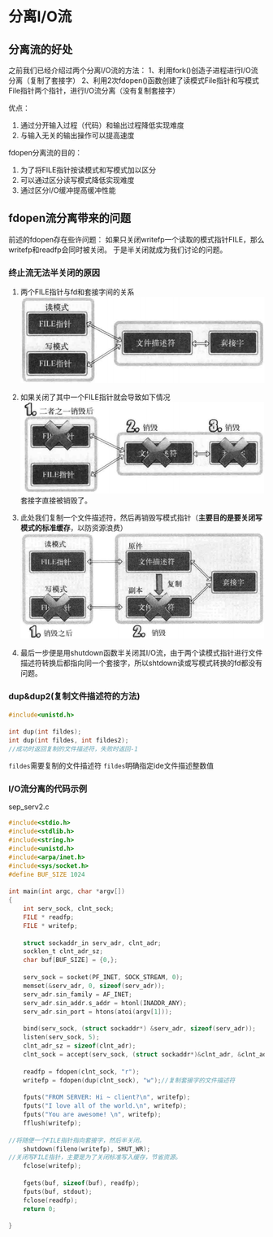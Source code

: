 # 分离I/O流
## 分离流的好处
之前我们已经介绍过两个分离I/O流的方法：
1、利用fork()创造子进程进行I/O流分离（复制了套接字）
2、利用2次fdopen()函数创建了读模式File指针和写模式File指针两个指针，进行I/O流分离（没有复制套接字）

优点：
1. 通过分开输入过程（代码）和输出过程降低实现难度
2. 与输入无关的输出操作可以提高速度

fdopen分离流的目的：
1. 为了将FILE指针按读模式和写模式加以区分
2. 可以通过区分读写模式降低实现难度
3. 通过区分I/O缓冲提高缓冲性能

## fdopen流分离带来的问题

前述的fdopen存在些许问题：
如果只关闭writefp一个读取的模式指针FILE，那么writefp和readfp会同时被关闭。
于是半关闭就成为我们讨论的问题。

### 终止流无法半关闭的原因
1. 两个FILE指针与fd和套接字间的关系
![pic/11.png](pic/11.png)

2. 如果关闭了其中一个FILE指针就会导致如下情况
![pic/12.png](pic/12.png)
套接字直接被销毁了。

3. 此处我们复制一个文件描述符，然后再销毁写模式指针（**主要目的是要关闭写模式的标准缓存**，以防资源浪费）
![pic/13.png](pic/13.png)

4. 最后一步便是用shutdown函数半关闭其I/O流，由于两个读模式指针进行文件描述符转换后都指向同一个套接字，所以shtdown读或写模式转换的fd都没有问题。

### dup&dup2(复制文件描述符的方法)
```c
#include<unistd.h>

int dup(int fildes);
int dup(int fildes, int fildes2);
//成功时返回复制的文件描述符，失败时返回-1
```
`fildes`需要复制的文件描述符
`fildes`明确指定ide文件描述整数值

### I/O流分离的代码示例
sep_serv2.c
```c
#include<stdio.h>
#include<stdlib.h>
#include<string.h>
#include<unistd.h>
#include<arpa/inet.h>
#include<sys/socket.h>
#define BUF_SIZE 1024

int main(int argc, char *argv[])
{
	int serv_sock, clnt_sock;
	FILE * readfp;
	FILE * writefp;

	struct sockaddr_in serv_adr, clnt_adr;
	socklen_t clnt_adr_sz;
	char buf[BUF_SIZE] = {0,};

	serv_sock = socket(PF_INET, SOCK_STREAM, 0);
	memset(&serv_adr, 0, sizeof(serv_adr));
	serv_adr.sin_family = AF_INET;
	serv_adr.sin_addr.s_addr = htonl(INADDR_ANY);
	serv_adr.sin_port = htons(atoi(argv[1]));

	bind(serv_sock, (struct sockaddr*) &serv_adr, sizeof(serv_adr));
	listen(serv_sock, 5);
	clnt_adr_sz = sizeof(clnt_adr);
	clnt_sock = accept(serv_sock, (struct sockaddr*)&clnt_adr, &clnt_adr_sz);

	readfp = fdopen(clnt_sock, "r");
	writefp = fdopen(dup(clnt_sock), "w");//复制套接字的文件描述符

	fputs("FROM SERVER: Hi ~ client?\n", writefp);
	fputs("I love all of the world.\n", writefp);
	fputs("You are awesome! \n", writefp);
	fflush(writefp);

//将随便一个FILE指针指向套接字，然后半关闭。
	shutdown(fileno(writefp), SHUT_WR);
//关闭写FILE指针，主要是为了关闭标准写入缓存，节省资源。
	fclose(writefp);

	fgets(buf, sizeof(buf), readfp);
	fputs(buf, stdout);
	fclose(readfp);
	return 0;

}
```
